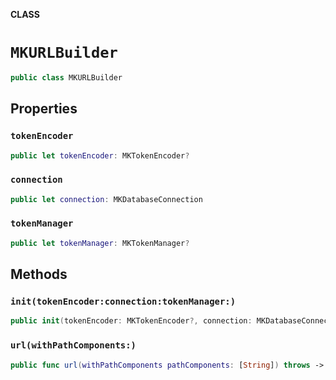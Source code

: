 **CLASS**

# `MKURLBuilder`

```swift
public class MKURLBuilder
```

## Properties
### `tokenEncoder`

```swift
public let tokenEncoder: MKTokenEncoder?
```

### `connection`

```swift
public let connection: MKDatabaseConnection
```

### `tokenManager`

```swift
public let tokenManager: MKTokenManager?
```

## Methods
### `init(tokenEncoder:connection:tokenManager:)`

```swift
public init(tokenEncoder: MKTokenEncoder?, connection: MKDatabaseConnection, tokenManager: MKTokenManager? = nil)
```

### `url(withPathComponents:)`

```swift
public func url(withPathComponents pathComponents: [String]) throws -> URL
```
